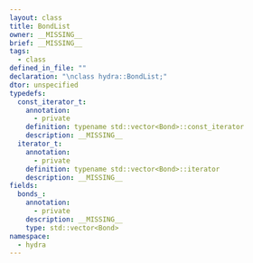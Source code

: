 ```yaml
---
layout: class
title: BondList
owner: __MISSING__
brief: __MISSING__
tags:
  - class
defined_in_file: ""
declaration: "\nclass hydra::BondList;"
dtor: unspecified
typedefs:
  const_iterator_t:
    annotation:
      - private
    definition: typename std::vector<Bond>::const_iterator
    description: __MISSING__
  iterator_t:
    annotation:
      - private
    definition: typename std::vector<Bond>::iterator
    description: __MISSING__
fields:
  bonds_:
    annotation:
      - private
    description: __MISSING__
    type: std::vector<Bond>
namespace:
  - hydra
---
```

